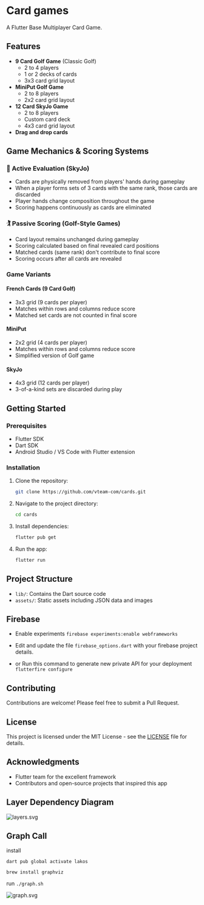 # Card games

A Flutter Base Multiplayer Card Game.

## Features

- **9 Card Golf Game** (Classic Golf)
  - 2 to 4 players
  - 1 or 2 decks of cards
  - 3x3 card grid layout
- **MiniPut Golf Game**
  - 2 to 8 players
  - 2x2 card grid layout
- **12 Card SkyJo Game**
  - 2 to 8 players
  - Custom card deck
  - 4x3 card grid layout
- **Drag and drop cards**

## Game Mechanics & Scoring Systems

### 🎯 Active Evaluation (SkyJo)
- Cards are physically removed from players' hands during gameplay
- When a player forms sets of 3 cards with the same rank, those cards are discarded
- Player hands change composition throughout the game
- Scoring happens continuously as cards are eliminated

### 🏌️ Passive Scoring (Golf-Style Games)
- Card layout remains unchanged during gameplay
- Scoring calculated based on final revealed card positions
- Matched cards (same rank) don't contribute to final score
- Scoring occurs after all cards are revealed

### Game Variants

#### French Cards (9 Card Golf)
- 3x3 grid (9 cards per player)
- Matches within rows and columns reduce score
- Matched set cards are not counted in final score

#### MiniPut
- 2x2 grid (4 cards per player)
- Matches within rows and columns reduce score
- Simplified version of Golf game

#### SkyJo
- 4x3 grid (12 cards per player)
- 3-of-a-kind sets are discarded during play

## Getting Started

### Prerequisites

- Flutter SDK
- Dart SDK
- Android Studio / VS Code with Flutter extension

### Installation

1. Clone the repository:

   ```bash
   git clone https://github.com/vteam-com/cards.git
   ```

1. Navigate to the project directory:

   ```bash
   cd cards
   ```

1. Install dependencies:

   ```bash
   flutter pub get
   ```

1. Run the app:

   ```bash
   flutter run
   ```

## Project Structure

- `lib/`: Contains the Dart source code
- `assets/`: Static assets including JSON data and images

## Firebase

- Enable experiments
```firebase experiments:enable webframeworks```

- Edit and update the file ```firebase_options.dart``` with your firebase project details.
- or Run this command to generate new private API for your deployment ```flutterfire configure```

## Contributing

Contributions are welcome! Please feel free to submit a Pull Request.

## License

This project is licensed under the MIT License - see the [LICENSE](LICENSE) file for details.

## Acknowledgments

- Flutter team for the excellent framework
- Contributors and open-source projects that inspired this app

## Layer Dependency Diagram

![layers.svg](layers.svg)

## Graph Call

install

```dart pub global activate lakos```

```brew install graphviz```

run
```./graph.sh```

![graph.svg](graph.svg)
